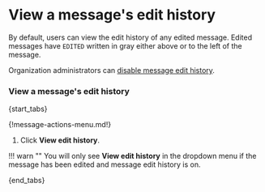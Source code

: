 # View a message's edit history

By default, users can view the edit history of any edited message. Edited
messages have `EDITED` written in gray either above or to the left of the
message.

Organization administrators can
[disable message edit history](/help/disable-message-edit-history).

### View a message's edit history

{start_tabs}

{!message-actions-menu.md!}

1. Click **View edit history**.

!!! warn ""
    You will only see **View edit history** in the dropdown menu if
    the message has been edited and message edit history is on.

{end_tabs}
